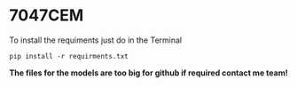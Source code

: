 # 7047CEM
To install the requiments just do in the Terminal
```
pip install -r requirments.txt
```
**The files for the models are too big for github if required contact me team!**